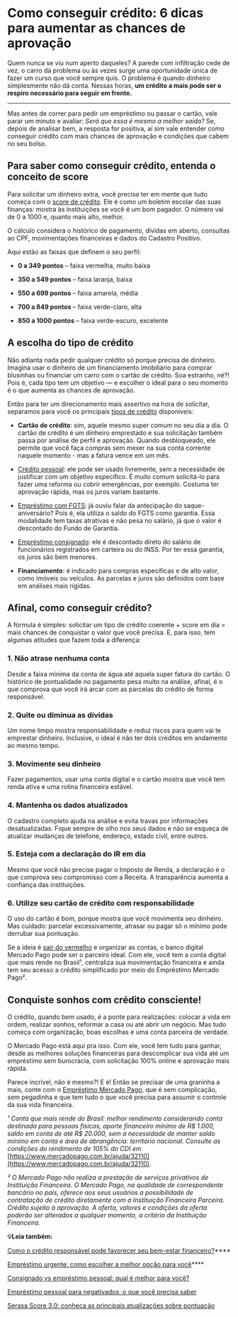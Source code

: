 # Como conseguir crédito: 6 dicas para aumentar as chances de aprovação

Quem nunca se viu num aperto daqueles? A parede com infiltração cede de vez, o carro dá problema ou às vezes surge uma oportunidade única de fazer um curso que você sempre quis. O problema é quando dinheiro simplesmente não dá conta. Nessas horas, **um crédito a mais pode ser o respiro necessário para seguir em frente.**

****

Mas antes de correr para pedir um empréstimo ou passar o cartão, vale parar um minuto e avaliar: *Será que essa é mesmo a melhor saída?* Se, depois de analisar bem, a resposta for positiva, aí sim vale entender como conseguir crédito com mais chances de aprovação e condições que cabem no seu bolso.

## **Para saber como conseguir crédito, entenda o conceito de score**

Para solicitar um dinheiro extra, você precisa ter em mente que tudo começa com o [score de crédito](https://meubolso.mercadopago.com.br/o-que-e-score-de-credito). Ele é como um boletim escolar das suas finanças: mostra às instituições se você é um bom pagador. O número vai de 0 a 1000 e, quanto mais alto, melhor.

O cálculo considera o histórico de pagamento, dívidas em aberto, consultas ao CPF, movimentações financeiras e dados do Cadastro Positivo.

Aqui estão as faixas que definem o seu perfil:

- **0 a 349 pontos** – faixa vermelha, muito baixa

- **350 a 549 pontos** – faixa laranja, baixa

- **550 a 699 pontos** – faixa amarela, média

- **700 a 849 pontos** – faixa verde-claro, alta

- **850 a 1000 pontos** – faixa verde-escuro, excelente

## **A escolha do tipo de crédito**

Não adianta nada pedir qualquer crédito só porque precisa de dinheiro. Imagina usar o dinheiro de um financiamento imobiliário para comprar blusinhas ou financiar um carro com o cartão de crédito. Soa estranho, né?! Pois é, cada tipo tem um objetivo — e escolher o ideal para o seu momento é o que aumenta as chances de aprovação.

Então para ter um direcionamento mais assertivo na hora de solicitar, separamos para você os principais [tipos de crédito](https://meubolso.mercadopago.com.br/tipos-de-credito) disponíveis:

- **Cartão de crédito**: sim, aquele mesmo super comum no seu dia a dia. O cartão de crédito é um dinheiro emprestado e sua solicitação também passa por análise de perfil e aprovação. Quando desbloqueado, ele permite que você faça compras sem mexer na sua conta corrente naquele momento - mas a fatura vence em um mês. 

- [Crédito pessoal](https://meubolso.mercadopago.com.br/opcoes-alem-do-credito-pessoal): ele pode ser usado livremente, sem a necessidade de justificar com um objetivo específico. É muito comum solicitá-lo para fazer uma reforma ou cobrir emergências, por exemplo. Costuma ter aprovação rápida, mas os juros variam bastante.

- [Empréstimo com FGTS](https://meubolso.mercadopago.com.br/emprestimo-com-fgts): já ouviu falar da antecipação do saque-aniversário? Pois é, ela utiliza o saldo do FGTS como garantia. Essa modalidade tem taxas atrativas e não pesa no salário, já que o valor é descontado do Fundo de Garantia.

- [Empréstimo consignado](https://meubolso.mercadopago.com.br/emprestimo-consignado): ele é descontado direto do salário de funcionários registrados em carteira ou do INSS. Por ter essa garantia, os juros são bem menores.

- **Financiamento**: é indicado para compras específicas e de alto valor, como imóveis ou veículos. As parcelas e juros são definidos com base em análises mais rígidas.

## **Afinal, como conseguir crédito?**

A fórmula é simples: solicitar um tipo de crédito coerente + score em dia = mais chances de conquistar o valor que você precisa. E, para isso, tem algumas atitudes que fazem toda a diferença:

### **1. Não atrase nenhuma conta**

Desde a faixa mínima da conta de água até aquela super fatura do cartão. O histórico de pontualidade no pagamento pesa muito na análise, afinal, é o que comprova que você irá arcar com as parcelas do crédito de forma responsável.

### **2. Quite ou diminua as dívidas**

Um nome limpo mostra responsabilidade e reduz riscos para quem vai te emprestar dinheiro. Inclusive, o ideal é não ter dois créditos em andamento ao mesmo tempo.

### **3. Movimente seu dinheiro**

Fazer pagamentos, usar uma conta digital e o cartão mostra que você tem renda ativa e uma rotina financeira estável.

### **4. Mantenha os dados atualizados**

O cadastro completo ajuda na análise e evita travas por informações desatualizadas. Fique sempre de olho nos seus dados e não se esqueça de atualizar mudanças de telefone, endereço, estado civil, entre outros.

### **5. Esteja com a declaração do IR em dia**

Mesmo que você não precise pagar o Imposto de Renda, a declaração é o que comprova seu compromisso com a Receita. A transparência aumenta a confiança das instituições.

### **6. Utilize seu cartão de crédito com responsabilidade**

O uso do cartão é bom, porque mostra que você movimenta seu dinheiro. Mas cuidado: parcelar excessivamente, atrasar ou pagar só o mínimo pode derrubar sua pontuação.

Se a ideia é [sair do vermelho](https://meubolso.mercadopago.com.br/saia-do-vermelho) e organizar as contas, o banco digital Mercado Pago pode ser o parceiro ideal. Com ele, você tem a conta digital que mais rende no Brasil¹, centraliza sua movimentação financeira e ainda tem seu acesso a crédito simplificado por meio do Empréstimo Mercado Pago².

## **Conquiste sonhos com crédito consciente!**

O crédito, quando bem usado, é a ponte para realizações: colocar a vida em ordem, realizar sonhos, reformar a casa ou até abrir um negócio. Mas tudo começa com organização, boas escolhas e uma conta parceira de verdade.

O Mercado Pago está aqui pra isso. Com ele, você tem tudo para ganhar, desde as melhores soluções financeiras para descomplicar sua vida até um empréstimo sem burocracia, com solicitação 100% online e aprovação mais rápida.

Parece incrível, não é mesmo?! E é! Então se precisar de uma graninha a mais, conte com o [Empréstimo Mercado Pago](https://meubolso.mercadopago.com.br/emprestimo-mercado-pago-tudo-que-voce-precisa-saber), que é sem complicação, sem pegadinha e que tem tudo o que você precisa para assumir o controle da sua vida financeira.

*¹ Conta que mais rende do Brasil: melhor rendimento considerando conta destinada para pessoas físicas, aporte financeiro mínimo de R$ 1.000, saldo em conta de até R$ 20.000, sem a necessidade de manter saldo mínimo em conta e área de abrangência: território nacional. Consulte as condições do rendimento de 105% do CDI em* [https://www.mercadopago.com.br/ajuda/32110](https://www.mercadopago.com.br/ajuda/32110)*.*

*² O Mercado Pago não realiza a prestação de serviços privativos de Instituição Financeira. O Mercado Pago, na qualidade de correspondente bancário no país, oferece aos seus usuários a possibilidade de contratação de crédito diretamente com a Instituição Financeira Parceira. Crédito sujeito à aprovação. A oferta, valores e condições da oferta poderão ser alterados a qualquer momento, a critério da Instituição Financeira.*

**💡Leia também:**

[Como o crédito responsável pode favorecer seu bem-estar financeiro?](https://meubolso.mercadopago.com.br/credito-responsavel-para-bem-estar-financeiro)****

[Empréstimo urgente: como escolher a melhor opção para você](https://meubolso.mercadopago.com.br/emprestimo-urgente-quando-pedir)****

[Consignado vs empréstimo pessoal: qual é melhor para você?](https://meubolso.mercadopago.com.br/diferenca-emprestimo-pessoal-e-consignado)

[Empréstimo pessoal para negativados: o que você precisa saber](https://meubolso.mercadopago.com.br/emprestimo-pessoal-para-negativados)

[Serasa Score 3.0: conheça as principais atualizações sobre pontuação](https://meubolso.mercadopago.com.br/conheca-a-nova-pontuacao-de-credito-serasa-score-30)